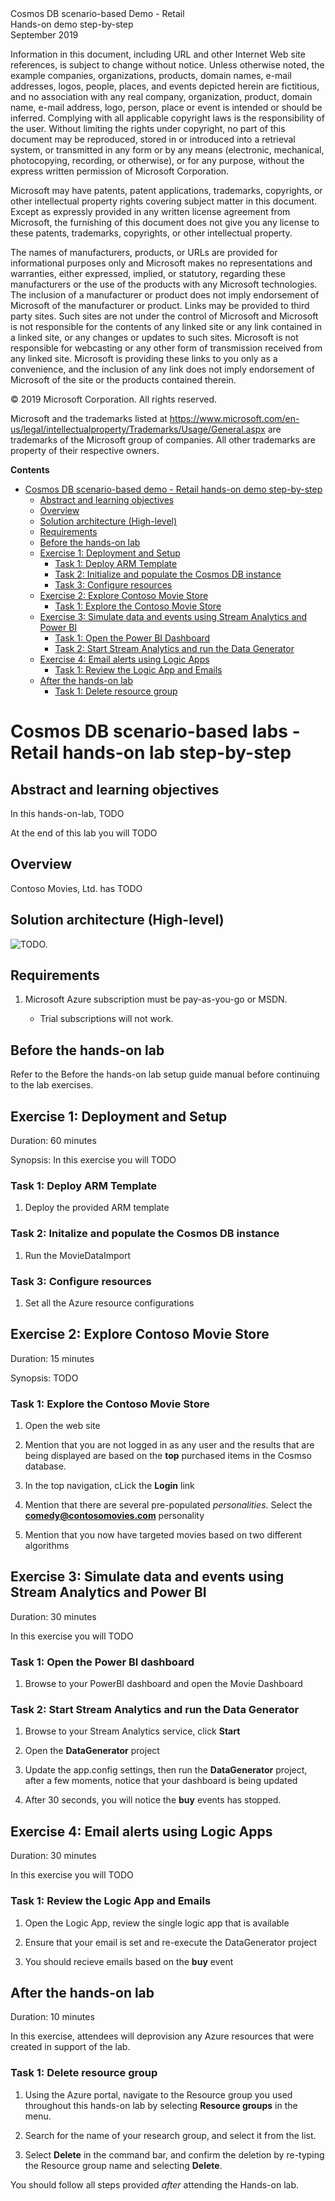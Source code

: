 <div class="MCWHeader1">
Cosmos DB scenario-based Demo - Retail
</div>

<div class="MCWHeader2">
Hands-on demo step-by-step
</div>

<div class="MCWHeader3">
September 2019
</div>


Information in this document, including URL and other Internet Web site references, is subject to change without notice. Unless otherwise noted, the example companies, organizations, products, domain names, e-mail addresses, logos, people, places, and events depicted herein are fictitious, and no association with any real company, organization, product, domain name, e-mail address, logo, person, place or event is intended or should be inferred. Complying with all applicable copyright laws is the responsibility of the user. Without limiting the rights under copyright, no part of this document may be reproduced, stored in or introduced into a retrieval system, or transmitted in any form or by any means (electronic, mechanical, photocopying, recording, or otherwise), or for any purpose, without the express written permission of Microsoft Corporation.

Microsoft may have patents, patent applications, trademarks, copyrights, or other intellectual property rights covering subject matter in this document. Except as expressly provided in any written license agreement from Microsoft, the furnishing of this document does not give you any license to these patents, trademarks, copyrights, or other intellectual property.

The names of manufacturers, products, or URLs are provided for informational purposes only and Microsoft makes no representations and warranties, either expressed, implied, or statutory, regarding these manufacturers or the use of the products with any Microsoft technologies. The inclusion of a manufacturer or product does not imply endorsement of Microsoft of the manufacturer or product. Links may be provided to third party sites. Such sites are not under the control of Microsoft and Microsoft is not responsible for the contents of any linked site or any link contained in a linked site, or any changes or updates to such sites. Microsoft is not responsible for webcasting or any other form of transmission received from any linked site. Microsoft is providing these links to you only as a convenience, and the inclusion of any link does not imply endorsement of Microsoft of the site or the products contained therein.

© 2019 Microsoft Corporation. All rights reserved.

Microsoft and the trademarks listed at <https://www.microsoft.com/en-us/legal/intellectualproperty/Trademarks/Usage/General.aspx> are trademarks of the Microsoft group of companies. All other trademarks are property of their respective owners.

**Contents** 

<!-- TOC -->

- [Cosmos DB scenario-based demo - Retail hands-on demo step-by-step](#cosmos-db-scenario-based-demo---retail-hands-on-lab-step-by-step)
  - [Abstract and learning objectives](#abstract-and-learning-objectives)
  - [Overview](#overview)
  - [Solution architecture (High-level)](#solution-architecture-high-level)
  - [Requirements](#requirements)
  - [Before the hands-on lab](#before-the-hands-on-lab)
  - [Exercise 1: Deployment and Setup](#exercise-1-deployment-and-setup)
    - [Task 1: Deploy ARM Template](#task-1-blah)
    - [Task 2: Initialize and populate the Cosmos DB instance](#task-1-blah)
    - [Task 3: Configure resources](#task-1-blah)
  - [Exercise 2: Explore Contoso Movie Store](#exercise-2-explore-contoso-movie-store)
    - [Task 1: Explore the Contoso Movie Store](#task-1-blah-1)
  - [Exercise 3: Simulate data and events using Stream Analytics and Power BI](#exercise-3-simulate-data-and-events-using-stream-analytics-and-power-bi)
    - [Task 1: Open the Power BI Dashboard](#task-1-blah-2)
    - [Task 2: Start Stream Analytics and run the Data Generator](#task-2-blah-2)
  - [Exercise 4: Email alerts using Logic Apps](#exercise-4-email-alerts-using-logic-apps)
    - [Task 1: Review the Logic App and Emails](#task-1-review-the-logic-app-and-emails)
  - [After the hands-on lab](#after-the-hands-on-lab)
    - [Task 1: Delete resource group](#task-1-delete-resource-group)

<!-- /TOC -->

# Cosmos DB scenario-based labs - Retail hands-on lab step-by-step

## Abstract and learning objectives

In this hands-on-lab, TODO

At the end of this lab you will TODO

## Overview

Contoso Movies, Ltd. has TODO

## Solution architecture (High-level)

![TODO.](../Media/solution-diagram-1.png "Solution Architecture")

## Requirements

1. Microsoft Azure subscription must be pay-as-you-go or MSDN.

    - Trial subscriptions will not work.
    
## Before the hands-on lab

Refer to the Before the hands-on lab setup guide manual before continuing to the lab exercises.

## Exercise 1: Deployment and Setup

Duration: 60 minutes

Synopsis:  In this exercise you will TODO

### Task 1: Deploy ARM Template

1.  Deploy the provided ARM template

### Task 2: Initalize and populate the Cosmos DB instance

1.  Run the MovieDataImport

### Task 3: Configure resources

1.  Set all the Azure resource configurations

## Exercise 2: Explore Contoso Movie Store

Duration: 15 minutes

Synopsis: TODO

### Task 1: Explore the Contoso Movie Store

1.  Open the web site

2.  Mention that you are not logged in as any user and the results that are being displayed are based on the **top** purchased items in the Cosmso database.

3.  In the top navigation, cLick the **Login** link

4.  Mention that there are several pre-populated *personalities*.  Select the **comedy@contosomovies.com** personality

5.  Mention that you now have targeted movies based on two different algorithms

## Exercise 3: Simulate data and events using Stream Analytics and Power BI

Duration: 30 minutes

In this exercise you will TODO

### Task 1: Open the Power BI dashboard

1.  Browse to your PowerBI dashboard and open the Movie Dashboard

### Task 2: Start Stream Analytics and run the Data Generator

1.  Browse to your Stream Analytics service, click **Start**

2.  Open the **DataGenerator** project

3.  Update the app.config settings, then run the **DataGenerator** project, after a few moments, notice that your dashboard is being updated

4.  After 30 seconds, you will notice the **buy** events has stopped.

## Exercise 4: Email alerts using Logic Apps

Duration: 30 minutes

In this exercise you will TODO

### Task 1: Review the Logic App and Emails

1.  Open the Logic App, review the single logic app that is available

2.  Ensure that your email is set and re-execute the DataGenerator project

3.  You should recieve emails based on the **buy** event

## After the hands-on lab 

Duration: 10 minutes

In this exercise, attendees will deprovision any Azure resources that were created in support of the lab.

### Task 1: Delete resource group

1.  Using the Azure portal, navigate to the Resource group you used throughout this hands-on lab by selecting **Resource groups** in the menu.

2.  Search for the name of your research group, and select it from the list.

3.  Select **Delete** in the command bar, and confirm the deletion by re-typing the Resource group name and selecting **Delete**.

You should follow all steps provided *after* attending the Hands-on lab.

